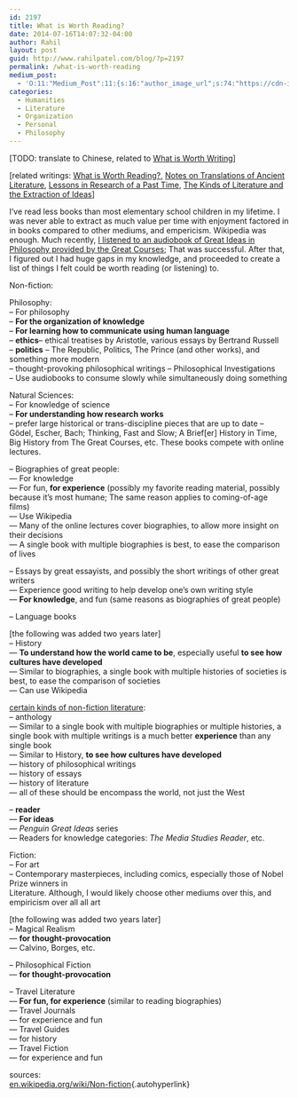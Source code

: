 ```yaml
---
id: 2197
title: What is Worth Reading?
date: 2014-07-16T14:07:32-04:00
author: Rahil
layout: post
guid: http://www.rahilpatel.com/blog/?p=2197
permalink: /what-is-worth-reading
medium_post:
  - 'O:11:"Medium_Post":11:{s:16:"author_image_url";s:74:"https://cdn-images-1.medium.com/fit/c/200/200/1*dmbNkD5D-u45r44go_cf0g.png";s:10:"author_url";s:28:"https://medium.com/@rahil627";s:11:"byline_name";N;s:12:"byline_email";N;s:10:"cross_link";s:2:"no";s:2:"id";s:12:"b6709e810114";s:21:"follower_notification";s:3:"yes";s:7:"license";s:19:"all-rights-reserved";s:14:"publication_id";s:2:"-1";s:6:"status";s:6:"public";s:3:"url";s:63:"https://medium.com/@rahil627/what-is-worth-reading-b6709e810114";}'
categories:
  - Humanities
  - Literature
  - Organization
  - Personal
  - Philosophy
---
```

[TODO: translate to Chinese, related to [What is Worth Writing](http://www.rahilpatel.com/blog/what-is-worth-writing)]

[related writings: [What is Worth Reading?](http://www.rahilpatel.com/blog/what-is-worth-reading), [Notes on Translations of Ancient Literature](http://www.rahilpatel.com/blog/notes-on-translations-of-ancient-literature), [Lessons in Research of a Past Time](http://www.rahilpatel.com/blog/lessons-in-research-of-a-past-time), [The Kinds of Literature and the Extraction of Ideas](http://www.rahilpatel.com/blog/the-kinds-of-literature-and-the-extraction-of-ideas)]

I&#8217;ve read less books than most elementary school children in my lifetime. I was never able to extract as much value per time with enjoyment factored in in books compared to other mediums, and empericism. Wikipedia was enough. Much recently, [I listened to an audiobook of Great Ideas in Philosophy provided by the Great Courses](http://www.rahilpatel.com/blog/why-read-the-western-philosophy-canon); That was successful. After that, I figured out I had huge gaps in my knowledge, and proceeded to create a list of things I felt could be worth reading (or listening) to.

Non-fiction:

Philosophy:  
&#8211; For philosophy  
&#8211; **For the organization of knowledge**  
&#8211; **For learning how to communicate using human language**  
&#8211; **ethics**&#8211; ethical treatises by Aristotle, various essays by Bertrand Russell  
&#8211; **politics** &#8211; The Republic, Politics, The Prince (and other works), and something more modern  
&#8211; thought-provoking philosophical writings &#8211; Philosophical Investigations  
&#8211; Use audiobooks to consume slowly while simultaneously doing something

Natural Sciences:  
&#8211; For knowledge of science  
&#8211; **For understanding how research works**  
&#8211; prefer large historical or trans-discipline pieces that are up to date &#8211; Gödel, Escher, Bach; Thinking, Fast and Slow; A Brief[er] History in Time, Big History from The Great Courses, etc. These books compete with online lectures.

&#8211; Biographies of great people:  
&#8212; For knowledge  
&#8212; For fun, **for experience** (possibly my favorite reading material, possibly because it&#8217;s most humane; The same reason applies to coming-of-age films)  
&#8212; Use Wikipedia  
&#8212; Many of the online lectures cover biographies, to allow more insight on their decisions  
&#8212; A single book with multiple biographies is best, to ease the comparison of lives

&#8211; Essays by great essayists, and possibly the short writings of other great writers  
&#8212; Experience good writing to help develop one&#8217;s own writing style  
&#8212; **For knowledge**, and fun (same reasons as biographies of great people)

&#8211; Language books

[the following was added two years later]  
&#8211; History  
&#8212; **To understand how the world came to be**, especially useful **to see how cultures have developed**  
&#8212; Similar to biographies, a single book with multiple histories of societies is best, to ease the comparison of societies  
&#8212; Can use Wikipedia

[certain kinds of non-fiction literature](http://www.rahilpatel.com/blog/the-kinds-of-literature-and-the-extraction-of-ideas):  
&#8211; anthology  
&#8212; Similar to a single book with multiple biographies or multiple histories, a single book with multiple writings is a much better **experience** than any single book  
&#8212; Similar to History, **to see how cultures have developed**  
&#8212; history of philosophical writings  
&#8212; history of essays  
&#8212; history of literature  
&#8212; all of these should be encompass the world, not just the West

&#8211; **reader**  
&#8212; **For ideas**  
&#8212; _Penguin Great Ideas_ series  
&#8212; Readers for knowledge categories: _The Media Studies Reader_, etc.

Fiction:  
&#8211; For art  
&#8211; Contemporary masterpieces, including comics, especially those of Nobel Prize winners in  
Literature. Although, I would likely choose other mediums over this, and empiricism over all all art

[the following was added two years later]  
&#8211; Magical Realism  
&#8212; **for thought-provocation**  
&#8212; Calvino, Borges, etc.

&#8211; Philosophical Fiction  
&#8212; **for thought-provocation**

&#8211; Travel Literature  
&#8212; **For fun, for experience** (similar to reading biographies)  
&#8212; Travel Journals  
&#8212; for experience and fun  
&#8212; Travel Guides  
&#8212; for history  
&#8212; Travel Fiction  
&#8212; for experience and fun

sources:  
[en.wikipedia.org/wiki/Non-fiction](https://en.wikipedia.org/wiki/Non-fiction){.autohyperlink}